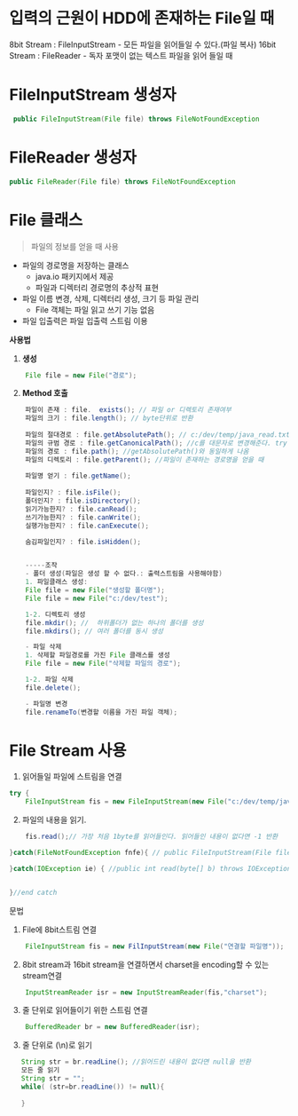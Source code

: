 # 입력의 근원이 HDD에 존재하는 File일 때

8bit Stream : FileInputStream - 모든 파일을 읽어들일 수 있다.(파일 복사)
16bit Stream : FileReader - 독자 포맷이 없는 텍스트 파일을 읽어 들일 때

# FileInputStream 생성자
```java
 public FileInputStream(File file) throws FileNotFoundException
```

# FileReader 생성자
```java
public FileReader(File file) throws FileNotFoundException
```

# File 클래스
> 파일의 정보를 얻을 때 사용
- 파일의 경로명을 저장하는 클래스
  - java.io 패키지에서 제공
  - 파일과 디렉터리 경로명의 추상적 표현
- 파일 이름 변경, 삭제, 디렉터리 생성,  크기 등 파일 관리
    - File 객체는 파일 읽고 쓰기 기능 없음
- 파일 입출력은  파일 입출력 스트림 이용

**사용법**

1. **생성**
```java
    File file = new File("경로");
```

2. **Method 호출**
```java
    파일이 존재 : file.	exists(); // 파일 or 디렉토리 존재여부
    파일의 크기 : file.length(); // byte단위로 반환
   
    파일의 절대경로 : file.getAbsolutePath(); // c:/dev/temp/java_read.txt or C:/dev/temp/java_read.txt
    파일의 규범 경로 : file.getCanonicalPath(); //c를 대문자로 변경해준다. try catch 해줘야함
    파일의 경로 : file.path(); //getAbsolutePath()와 동일하게 나옴
    파일의 디렉토리 : file.getParent(); //파일이 존재하는 경로명을 얻을 때
   
    파일명 얻기 : file.getName(); 
  
    파일인지? : file.isFile();
    폴더인지? : file.isDirectory();
    읽기가능한지? : file.canRead();
    쓰기가능한지? : file.canWrite();
    실행가능한지? : file.canExecute();

    숨김파일인지? : file.isHidden();


    -----조작
    - 폴더 생성(파일은 생성 할 수 없다.: 출력스트림을 사용해야함)
    1. 파일클래스 생성:
    File file = new File("생성할 폴더명");
    File file = new File("c:/dev/test");

    1-2. 디렉토리 생성
    file.mkdir(); //  하위폴더가 없는 하나의 폴더를 생성
    file.mkdirs(); // 여러 폴더를 동시 생성

    - 파일 삭제
    1. 삭제할 파일경로를 가진 File 클래스를 생성
    File file = new File("삭제할 파일의 경로");

    1-2. 파일 삭제
    file.delete();

    - 파일명 변경
    file.renameTo(변경할 이름을 가진 파일 객체); 

```

# File Stream 사용

1. 읽어들일 파일에 스트림을 연결
```java
try {
    FileInputStream fis = new FileInputStream(new File("c:/dev/temp/java_read.txt"));
```

2. 파일의 내용을 읽기.
```java
    fis.read();// 가장 처음 1byte를 읽어들인다. 읽어들인 내용이 없다면 -1 반환

}catch(FileNotFoundException fnfe){ // public FileInputStream(File file) throws FileNotFoundException

}catch(IOException ie) { //public int read(byte[] b) throws IOException


}//end catch
```

문법
1. File에 8bit스트림 연결
```java
    FileInputStream fis = new FilInputStream(new File("연결할 파일명"));
```

2. 8bit stream과 16bit stream을 연결하면서 charset을 encoding할 수 있는 stream연결
```java
    InputStreamReader isr = new InputStreamReader(fis,"charset");
```

3. 줄 단위로 읽어들이기 위한 스트림 연결
```java
    BufferedReader br = new BufferedReader(isr);
```

3. 줄 단위로 (\n)로 읽기
```java
   String str = br.readLine(); //읽어드린 내용이 없다면 null을 반환
   모든 줄 읽기
   String str = "";
   while( (str=br.readLine()) != null){
       
   }
```